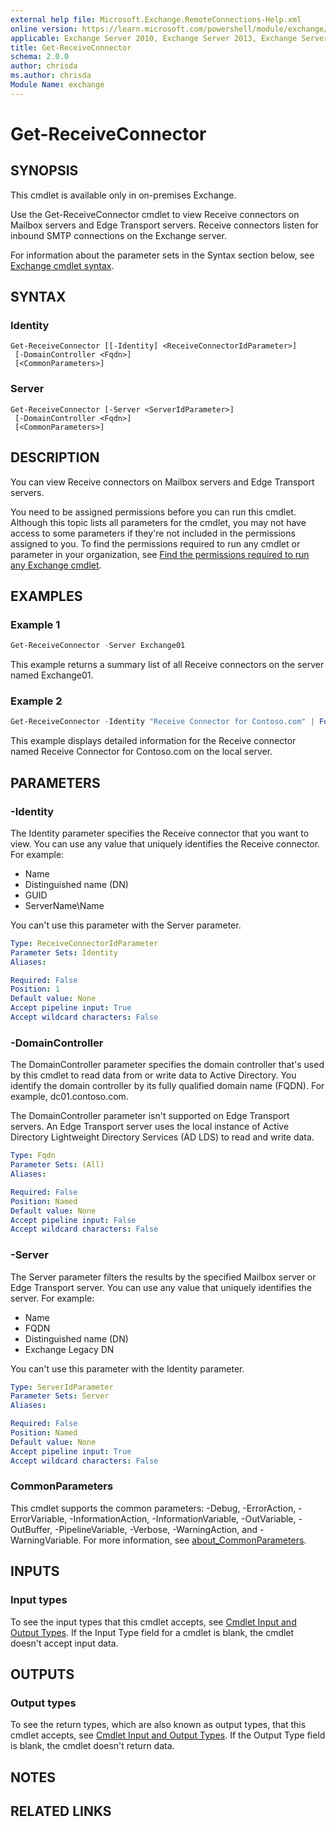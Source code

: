 ```yaml
---
external help file: Microsoft.Exchange.RemoteConnections-Help.xml
online version: https://learn.microsoft.com/powershell/module/exchange/get-receiveconnector
applicable: Exchange Server 2010, Exchange Server 2013, Exchange Server 2016, Exchange Server 2019
title: Get-ReceiveConnector
schema: 2.0.0
author: chrisda
ms.author: chrisda
Module Name: exchange
---
```


# Get-ReceiveConnector

## SYNOPSIS
This cmdlet is available only in on-premises Exchange.

Use the Get-ReceiveConnector cmdlet to view Receive connectors on Mailbox servers and Edge Transport servers. Receive connectors listen for inbound SMTP connections on the Exchange server.

For information about the parameter sets in the Syntax section below, see [Exchange cmdlet syntax](https://learn.microsoft.com/powershell/exchange/exchange-cmdlet-syntax).

## SYNTAX

### Identity
```
Get-ReceiveConnector [[-Identity] <ReceiveConnectorIdParameter>]
 [-DomainController <Fqdn>]
 [<CommonParameters>]
```

### Server
```
Get-ReceiveConnector [-Server <ServerIdParameter>]
 [-DomainController <Fqdn>]
 [<CommonParameters>]
```

## DESCRIPTION
You can view Receive connectors on Mailbox servers and Edge Transport servers.

You need to be assigned permissions before you can run this cmdlet. Although this topic lists all parameters for the cmdlet, you may not have access to some parameters if they're not included in the permissions assigned to you. To find the permissions required to run any cmdlet or parameter in your organization, see [Find the permissions required to run any Exchange cmdlet](https://learn.microsoft.com/powershell/exchange/find-exchange-cmdlet-permissions).

## EXAMPLES

### Example 1
```powershell
Get-ReceiveConnector -Server Exchange01
```

This example returns a summary list of all Receive connectors on the server named Exchange01.

### Example 2
```powershell
Get-ReceiveConnector -Identity "Receive Connector for Contoso.com" | Format-List
```

This example displays detailed information for the Receive connector named Receive Connector for Contoso.com on the local server.

## PARAMETERS

### -Identity
The Identity parameter specifies the Receive connector that you want to view. You can use any value that uniquely identifies the Receive connector. For example:

- Name
- Distinguished name (DN)
- GUID
- ServerName\\Name

You can't use this parameter with the Server parameter.

```yaml
Type: ReceiveConnectorIdParameter
Parameter Sets: Identity
Aliases:

Required: False
Position: 1
Default value: None
Accept pipeline input: True
Accept wildcard characters: False
```

### -DomainController
The DomainController parameter specifies the domain controller that's used by this cmdlet to read data from or write data to Active Directory. You identify the domain controller by its fully qualified domain name (FQDN). For example, dc01.contoso.com.

The DomainController parameter isn't supported on Edge Transport servers. An Edge Transport server uses the local instance of Active Directory Lightweight Directory Services (AD LDS) to read and write data.

```yaml
Type: Fqdn
Parameter Sets: (All)
Aliases:

Required: False
Position: Named
Default value: None
Accept pipeline input: False
Accept wildcard characters: False
```

### -Server
The Server parameter filters the results by the specified Mailbox server or Edge Transport server. You can use any value that uniquely identifies the server. For example:

- Name
- FQDN
- Distinguished name (DN)
- Exchange Legacy DN

You can't use this parameter with the Identity parameter.

```yaml
Type: ServerIdParameter
Parameter Sets: Server
Aliases:

Required: False
Position: Named
Default value: None
Accept pipeline input: True
Accept wildcard characters: False
```

### CommonParameters
This cmdlet supports the common parameters: -Debug, -ErrorAction, -ErrorVariable, -InformationAction, -InformationVariable, -OutVariable, -OutBuffer, -PipelineVariable, -Verbose, -WarningAction, and -WarningVariable. For more information, see [about_CommonParameters](https://go.microsoft.com/fwlink/p/?LinkID=113216).

## INPUTS

### Input types
To see the input types that this cmdlet accepts, see [Cmdlet Input and Output Types](https://go.microsoft.com/fwlink/p/?LinkId=616387). If the Input Type field for a cmdlet is blank, the cmdlet doesn't accept input data.

## OUTPUTS

### Output types
To see the return types, which are also known as output types, that this cmdlet accepts, see [Cmdlet Input and Output Types](https://go.microsoft.com/fwlink/p/?LinkId=616387). If the Output Type field is blank, the cmdlet doesn't return data.

## NOTES

## RELATED LINKS
